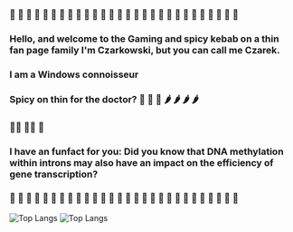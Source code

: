 ### 🚽  🚽  🚽  🚽  🚽  🚽  🚽  🚽  🚽  🚽  🚽  🚽  🚽  🚽  🚽  🚽  🚽  🚽  🚽  🚽  🚽  🚽  🚽  🚽  🚽  🚽  🚽  🚽 
### Hello, and welcome to the Gaming and spicy kebab on a thin fan page family I'm Czarkowski, but you can call me Czarek.
### I am a Windows connoisseur 
### Spicy on thin for the doctor? 🌯  🌯  🌯  🌶  🌶  🌶  🌶 
###  👨‍🦰 🧯💨 🕎
### I have an funfact for you: Did you know that DNA methylation within introns may also have an impact on the efficiency of gene transcription?
### 🚽  🚽  🚽  🚽  🚽  🚽  🚽  🚽  🚽  🚽  🚽  🚽  🚽  🚽  🚽  🚽  🚽  🚽  🚽  🚽  🚽  🚽  🚽  🚽  🚽  🚽  🚽  🚽  





![Top Langs](https://github-readme-stats.vercel.app/api/top-langs/?Czarkowski16e=yourusername&layout=compact)
![Top Langs](https://github-readme-stats.vercel.app/api/top-langs/?username=yourusername&layout=compact&langs_count=8&theme=radical)




<!--
**Czarkowski16/Czarkowski16** is a ✨ _special_ ✨ repository because its `README.md` (this file) appears on your GitHub profile.

Here are some ideas to get you started:

- 🔭 I’m currently working on Asteria
- 🌱 I’m currently learning create games
- 👯 I’m looking to collaborate on ...
- 🤔 I’m looking for help with ...
- 💬 Ask me about ...
- 📫 How to reach me: ...
- 😄 Pronouns: He/Him
- ⚡ Fun fact: Did you know that DNA methylation within introns may have an impact on the efficiency of gene transcription?

-->
